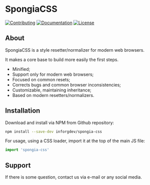 # SpongiaCSS

<a href="CONTRIBUTING.md"><img src="https://img.shields.io/badge/Contributing-SEE CONTRIBUTING IN CONTRIBUTING.md-005c99?style=flat&amp;logo=" alt="Contributing"/></a> <a href="./src/docs/index.md"><img src="https://img.shields.io/badge/Documentation-src/docs/index.md-005c99?style=flat&amp;logo=" alt="Documentation"/></a> <a href="LICENSE.md"><img src="https://img.shields.io/badge/License-SEE LICENSE IN LICENSE.md-005c99?style=flat&amp;logo=" alt="License"/></a>

## About

SpongiaCSS is a style resetter/normalizer for modern web browsers.

It makes a core base to build more easily the first steps.

* Minified;
* Support only for modern web browsers;
* Focused on common resets;
* Corrects bugs and common browser inconsistencies;
* Customizable, maintaining inheritance;
* Based on modern resetters/normalizers.

## Installation

Download and install via NPM from Github repository:

```bash
npm install --save-dev inforgdev/spongia-css
```

For usage, using a CSS loader, import it at the top of the main JS file:

```js
import 'spongia-css'
```

## Support

If there is some question, contact us via e-mail or any social media.